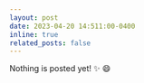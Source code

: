 ```yaml
---
layout: post
date: 2023-04-20 14:511:00-0400
inline: true
related_posts: false
---
```


Nothing is posted yet! :sparkles: :smile:
